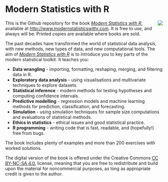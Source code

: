 # Modern Statistics with R
<img style="float: right;" src="mswr-cover.png">

This is the Github repository for the book [_Modern Statistics with R_](http://www.modernstatisticswithr.com), available at http://www.modernstatisticswithr.com. It is free to use, and always will be. Printed copies are available where books are sold.

The past decades have transformed the world of statistical data analysis, with new methods, new types of data, and new computational tools. The aim of [_Modern Statistics with R_](http://www.modernstatisticswithr.com) is to introduce you to key parts of the modern statistical toolkit. It teaches you:

- __Data wrangling__ - importing, formatting, reshaping, merging, and filtering data in R.
- __Exploratory data analysis__ - using visualisations and multivariate techniques to explore datasets.
- __Statistical inference__ - modern methods for testing hypotheses and computing confidence intervals.
- __Predictive modelling__ - regression models and machine learning methods for prediction, classification, and forecasting.
- __Simulation__ - using simulation techniques for sample size computations and evaluations of statistical methods.
- __Ethics in statistics__ - ethical issues and good statistical practice.
- __R programming__ - writing code that is fast, readable, and (hopefully!) free from bugs.

The book includes plenty of examples and more than 200 exercises with worked solutions.

The digital version of the book is offered under the Creative Commons [CC BY-NC-SA 4.0.](https://creativecommons.org/licenses/by-nc-sa/4.0/) license, meaning that you are free to redistribute and build upon the material for noncommercial purposes, as long as appropriate credit is given to the author.
